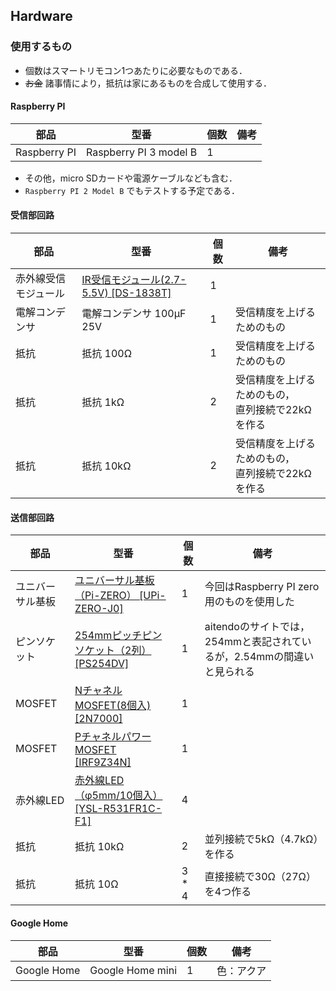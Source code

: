## Hardware
### 使用するもの
- 個数はスマートリモコン1つあたりに必要なものである．
- ~~お金~~ 諸事情により，抵抗は家にあるものを合成して使用する．

#### Raspberry PI
|部品|型番|個数|備考|
|---|---|---|---|
|Raspberry PI|Raspberry PI 3 model B|1|||

- その他，micro SDカードや電源ケーブルなども含む．
- `Raspberry PI 2 Model B` でもテストする予定である．

#### 受信部回路

|部品|型番|個数|備考|
|---|---|---|---|
|赤外線受信モジュール|[IR受信モジュール(2.7-5.5V) [DS-1838T]](http://www.aitendo.com/product/3748)|1||
|電解コンデンサ|電解コンデンサ 100µF 25V|1|受信精度を上げるためのもの|
|抵抗|抵抗 100Ω|1|受信精度を上げるためのもの|
|抵抗|抵抗 1kΩ|2|受信精度を上げるためのもの，<br>直列接続で22kΩを作る|
|抵抗|抵抗 10kΩ|2|受信精度を上げるためのもの，<br>直列接続で22kΩを作る|

#### 送信部回路
|部品|型番|個数|備考|
|---|---|---|---|
|ユニバーサル基板|[ユニバーサル基板（Pi-ZERO） [UPi-ZERO-J0]](http://www.aitendo.com/product/17064)|1|今回はRaspberry PI zero用のものを使用した|
|ピンソケット|[254mmピッチピンソケット（2列） [PS254DV]](http://www.aitendo.com/product/6856)|1|aitendoのサイトでは，254mmと表記されているが，2.54mmの間違いと見られる|
|MOSFET|[NチャネルMOSFET(8個入) [2N7000]](http://www.aitendo.com/product/6925)|1||
|MOSFET|[PチャネルパワーMOSFET [IRF9Z34N]](http://www.aitendo.com/product/15267)|1||
|赤外線LED|[赤外線LED（φ5mm/10個入） [YSL-R531FR1C-F1]](http://www.aitendo.com/product/6710)|4||
|抵抗|抵抗 10kΩ|2|並列接続で5kΩ（4.7kΩ）を作る|
|抵抗|抵抗 10Ω|3 * 4|直接接続で30Ω（27Ω）を4つ作る|

#### Google Home
|部品|型番|個数|備考|
|---|---|---|---|
|Google Home|Google Home mini|1|色：アクア|
